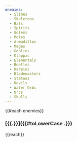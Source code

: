 ```yaml
---
enemies:
  - Slimes
  - Skeletons
  - Bats
  - Spirits
  - Golems
  - Moles
  - Armadillos
  - Mages
  - Goblins
  - Klappas
  - Elementals
  - Beetles
  - Harpies
  - Blademasters
  - Statues
  - Devils
  - Water Orbs
  - Orcs
  - Skulls
---
```

{{#each enemies}}
### [{{.}}]({{#toLowerCase .}})
{{/each}}